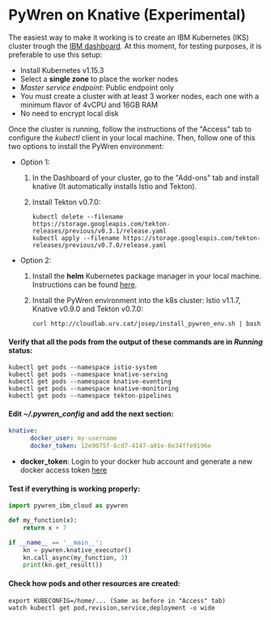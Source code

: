 # PyWren on Knative (Experimental)

The easiest way to make it working is to create an IBM Kubernetes (IKS) cluster trough the [IBM dashboard](https://cloud.ibm.com/kubernetes/landing). At this moment, for testing purposes, it is preferable to use this setup:
- Install Kubernetes v1.15.3
- Select a **single zone** to place the worker nodes
- *Master service endpoint*: Public endpoint only
- You must create a cluster with at least 3 worker nodes, each one with a minimum flavor of 4vCPU and 16GB RAM
- No need to encrypt local disk

Once the cluster is running, follow the instructions of the "Access" tab to configure the *kubectl* client in your local machine. Then, follow one of this two options to install the PyWren environment:

  - Option 1:

    1. In the Dashboard of your cluster, go to the "Add-ons" tab and install knative (It automatically installs Istio and Tekton).

    2. Install Tekton v0.7.0: 
        ```
        kubectl delete --filename https://storage.googleapis.com/tekton-releases/previous/v0.3.1/release.yaml
        kubectl apply --filename https://storage.googleapis.com/tekton-releases/previous/v0.7.0/release.yaml
        ```

  - Option 2:

    1. Install the **helm** Kubernetes package manager in your local machine. Instructions can be found [here](https://github.com/helm/helm#install).

    2. Install the PyWren environment into the k8s cluster: Istio v1.1.7, Knative v0.9.0 and Tekton v0.7.0:
        ```
        curl http://cloudlab.urv.cat/josep/install_pywren_env.sh | bash
        ```


#### Verify that all the pods from the output of these commands are in *Running* status: 
```
kubectl get pods --namespace istio-system
kubectl get pods --namespace knative-serving
kubectl get pods --namespace knative-eventing
kubectl get pods --namespace knative-monitoring
kubectl get pods --namespace tekton-pipelines
```


#### Edit *~/.pywren_config* and add the next section:

```yaml
knative:
      docker_user: my-username
      docker_token: 12e9075f-6cd7-4147-a01e-8e34ffe9196e
```
- **docker_token**: Login to your docker hub account and generate a new docker access token [here](https://hub.docker.com/settings/security)



#### Test if everything is working properly:

```python
import pywren_ibm_cloud as pywren

def my_function(x):
    return x + 7

if __name__ == '__main__':
    kn = pywren.knative_executor()
    kn.call_async(my_function, 3)
    print(kn.get_result())
```


#### Check how pods and other resources are created:

```
export KUBECONFIG=/home/... (Same as before in "Access" tab)
watch kubectl get pod,revision,service,deployment -o wide
```